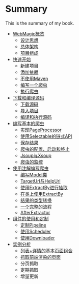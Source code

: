 # Summary

This is the summary of my book.

* [WebMagic概览](posts/ch1-overview/README.md)
	* [设计思想](posts/ch1-overview/thinking.md)  
	* [总体架构](posts/ch1-overview/architecture.md)
	* [项目组成](posts/ch1-overview/component.md)
* [快速开始](posts/ch2-install/README.md)
	* 新建项目
	* [添加依赖](posts/ch2-install/with-maven.md)
	* [不使用Maven](posts/ch2-install/without-maven.md)
	* [编写一个爬虫](posts/ch2-install/first-project.md)
	* [执行爬虫](posts/ch2-install/first-project.md)
* [下载和编译源码](posts/ch3-build-source/README.md)
	* [下载源码](posts/ch3-build-source/git-repo.md)
	* [导入项目](posts/ch3-build-source/import-project.md)
	* [编译和执行源码](posts/ch3-build-source/compile-code.md)
* [编写基本的爬虫](posts/ch4-basic-page-processor/README.md)
	* [实现PageProcessor](posts/ch4-basic-page-processor/pageprocessor.md)
	* [使用Selectable的链式API](posts/ch4-basic-page-processor/selectable.md)
	* [保存结果](posts/ch4-basic-page-processor/results.md)
	* [爬虫的配置、启动和终止](posts/ch4-basic-page-processor/spider-config.md)
	* [Jsoup与Xsoup](posts/ch4-basic-page-processor/xsoup.md)
	* [爬虫的监控](posts/ch4-basic-page-processor/monitor.md)
* [使用注解编写爬虫](posts/ch5-annotation/README.md)
	* [编写Model类](posts/ch5-annotation/model.md)
	* [TargetUrl与HelpUrl](posts/ch5-annotation/targeturl.md)
	* [使用ExtractBy进行抽取](posts/ch5-annotation/extractby.md)
	* [在类上使用ExtractBy](posts/ch5-annotation/extractby-on-class.md)
	* [结果的类型转换](posts/ch5-annotation/formatter.md)
	* [一个完整的流程](posts/ch5-annotation/lifecycle.md)
	* [AfterExtractor](posts/ch5-annotation/after-extractor.md)
* [组件的使用和定制](posts/ch6-custom-componenet/README.md)
	* [定制Pipeline](posts/ch6-custom-componenet/pipeline.md)
	* [使用Scheduler](posts/ch6-custom-componenet/scheduler.md)
	* [使用Downloader](posts/ch6-custom-componenet/downloader.md)
* [实例分析](posts/chx-cases/README.md)
	* [列表+详情的基本页面组合](posts/chx-cases/basic-list-target.md)
	* [抓取前端渲染的页面](posts/chx-cases/js-render-page.md)
	* 分页抓取
	* 定期抓取
	* 增量更新
	